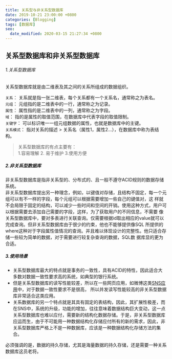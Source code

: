 ```yaml
---
title: 关系型与非关系型数据库
date: 2019-10-21 23:00:00 +0800
categories: [Blogging]
tags: [数据库]
seo:
  date_modified: 2020-03-15 21:27:34 +0800
---
```


## 关系型数据库和非关系型数据库  

###### 1.关系型数据库  

关系型数据库就是由二维表及其之间的关系所组成的数据组织。  

`关系`： 关系就是指一张二维表，每个关系都有一个关系名，通常称之为表名。  
`元组`： 元组指的是二维表中的一行，通常称之为记录。  
`属性`： 属性指的是二维表中的一列，通常称之为字段。  
`域`： 指的是属性的取值范围，在数据库中代表字段的取值限制。  
`关键字`： 可以标识唯一一组元组数据的属性，也就是数据库中的主键。  
`关系模式`： 指对关系的描述 > 关系名（属性1，属性2...），在数据库中称为表结构。  
>关系型数据库的有点主要有：  
  1.容易理解 2. 易于维护 3.使用方便  

##### 2.非关系型数据库  

非关系型数据库是指非关系型的、分布式的、且一般不遵守ACID规则的数据存储系统。   
非关系型数据库提出另一种理念，例如，以键值对存储，且结构不固定，每一个元组可以有不一样的字段，每个元组可以根据需要增加一些自己的键值对，这 样就不会局限于固定的结构，可以减少一些时间和空间的开销。使用这种方式，用户可以根据需要去添加自己需要的字段，这样，为了获取用户的不同信息，不需要 像关系型数据库中，要对多表进行关联查询。仅需要根据id取出相应的value就可以完成查询。但非关系型数据库由于很少的约束，他也不能够提供像SQL 所提供的where这种对于字段属性值情况的查询。并且难以体现设计的完整性。他只适合存储一些较为简单的数据，对于需要进行较复杂查询的数据，SQL数 据库显的更为合适。

##### 3.使用场景

- 关系型数据库最大的特点就是事务的一致性，具有ACID的特性，因此适合大多数对数据一致性要求高的系统，如典型的银行系统。
- 但是关系型数据库的读写性能较差，所以在一些网页应用，如微博这类[SNS应用](https://baike.baidu.com/item/SNS/10242?fr=aladdin)中，对于数据一致性要求不是很高， 所以并发读写性能较高的非关系型数据库非常适合这类应用。  
- 关系数据库的另一个特点就是其具有固定的表结构，因此，其扩展性极差，而在SNS中，系统的升级，功能的增加，往往意味着数据结构巨大变动，这一点关系型数据库也难以应付，需要新的结构化数据存储。于是，非关系型数据库应运而生，由于不可能用一种数据结构化存储应付所有的新的需求，因此，非关系型数据库严格上不是一种数据库，应该是一种数据结构化存储方法的集合。

必须强调的是，数据的持久存储，尤其是海量数据的持久存储，还是需要一种关系数据库这员老将。
